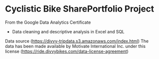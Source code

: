 # Cyclistic Bike SharePortfolio Project
From the Google Data Analytics Certificate
- Data cleaning and descriptive analysis in Excel and SQL

Data source (https://divvy-tripdata.s3.amazonaws.com/index.html)
The data has been made available by Motivate International Inc. under this license (https://ride.divvybikes.com/data-license-agreement)

